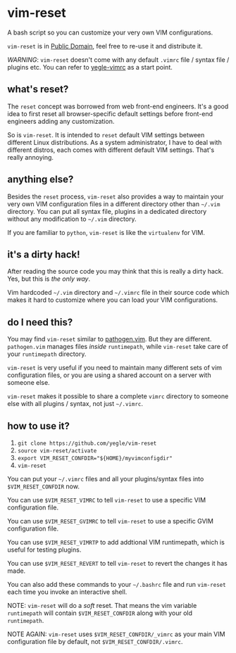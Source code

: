 # vim-reset

A bash script so you can customize your very own VIM configurations.

`vim-reset` is in [Public Domain]( http://en.wikipedia.org/wiki/Public_Domain ), feel free to re-use it and distribute it.

*WARNING*:
`vim-reset` doesn't come with any default `.vimrc` file / syntax file / plugins etc. You can refer to [yegle-vimrc]( https://github.com/yegle/yegle-vimrc ) as a start point.

## what's reset?

The `reset` concept was borrowed from web front-end engineers.
It's a good idea to first reset all browser-specific default settings before front-end engineers adding any customization.

So is `vim-reset`. It is intended to `reset` default VIM settings between different Linux distributions.
As a system administrator, I have to deal with different distros, each comes with different default VIM settings. That's really annoying.

## anything else?

Besides the `reset` process, `vim-reset` also provides a way to maintain your very own VIM configuration files in a different directory other than `~/.vim` directory.
You can put all syntax file, plugins in a dedicated directory without any modification to `~/.vim` directory.

If you are familiar to `python`, `vim-reset` is like the `virtualenv` for VIM.

## it's a dirty hack!

After reading the source code you may think that this is really a dirty hack. Yes, but this is *the only way*.

Vim hardcoded `~/.vim` directory and `~/.vimrc` file in their source code which makes it hard to customize where you can load your VIM configurations.

## do I need this?

You may find `vim-reset` similar to [pathogen.vim]( https://github.com/tpope/vim-pathogen ). But they are different. `pathogen.vim` manages files _inside_ `runtimepath`, while `vim-reset` take care of your `runtimepath` directory.

`vim-reset` is very useful if you need to maintain many different sets of vim configuration files, or you are using a shared account on a server with someone else.

`vim-reset` makes it possible to share a complete `vimrc` directory to someone else with all plugins / syntax, not just `~/.vimrc`.

## how to use it?

1. `git clone https://github.com/yegle/vim-reset`
2. `source vim-reset/activate`
3. `export VIM_RESET_CONFDIR="${HOME}/myvimconfigdir"`
4. `vim-reset`

You can put your `~/.vimrc` files and all your plugins/syntax files into `$VIM_RESET_CONFDIR` now.

You can use `$VIM_RESET_VIMRC` to tell `vim-reset` to use a specific VIM configuration file.

You can use `$VIM_RESET_GVIMRC` to tell `vim-reset` to use a specific GVIM configuration file.

You can use `$VIM_RESET_VIMRTP` to add addtional VIM runtimepath, which is useful for testing plugins.

You can use `$VIM_RESET_REVERT` to tell `vim-reset` to revert the changes it has made.

You can also add these commands to your `~/.bashrc` file and run `vim-reset` each time you invoke an interactive shell.

NOTE: `vim-reset` will do a _soft_ reset. That means the vim variable `runtimepath` will contain `$VIM_RESET_CONFDIR` along with your old `runtimepath`.

NOTE AGAIN: `vim-reset` uses `$VIM_RESET_CONFDIR/_vimrc` as your main VIM configuration file by default, not `$VIM_RESET_CONFDIR/.vimrc`.
